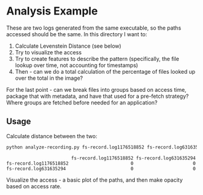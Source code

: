 # Analysis Example

These are two logs generated from the same executable, so the paths accessed should be the same. In this directory I want to:

1. Calculate Levenstein Distance (see below)
2. Try to visualize the access
3. Try to create features to describe the pattern (specifically, the file lookup over time, not accounting for timestamps)
4. Then - can we do a total calculation of the percentage of files looked up over the total in the image?

For the last point - can we break files into groups based on access time, package that with metadata, and have that used for a pre-fetch strategy? Where groups are fetched before needed for an application?

## Usage

Calculate distance between the two:

```bash
python analyze-recording.py fs-record.log1176518852 fs-record.log631635294
```
```console
                        fs-record.log1176518852 fs-record.log631635294
fs-record.log1176518852                       0                      0
fs-record.log631635294                        0                      0
```

Visualize the access - a basic plot of the paths, and then make opacity based on access rate.
